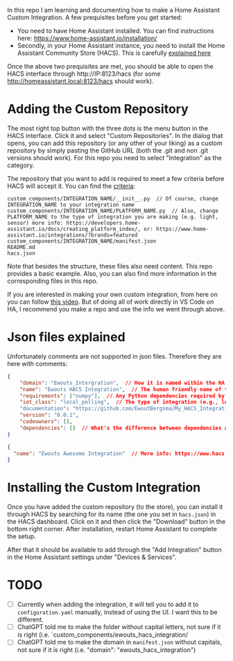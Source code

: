 In this repo I am learning and documenting how to make a Home Assistant Custom Integration. A few prequisites before you get started:
- You need to have Home Assistant installed. You can find instructions here: https://www.home-assistant.io/installation/
- Secondly, in your Home Assistant instance, you need to install the Home Assistant Community Store (HACS). This is carefully [explained here](https://www.home-assistant.io/blog/2024/08/21/hacs-the-best-way-to-share-community-made-projects/#how-to-install)

Once the above two prequisites are met, you should be able to open the HACS interface through http://IP:8123/hacs (for some http://homeassistant.local:8123/hacs should work).


# Adding the Custom Repository
The most right top button with the three dots is the menu button in the HACS interface. Click it and select "Custom Repositories". In the dialog that opens, you can add this repository (or any other of your liking) as a custom repository by simply pasting the GitHub URL (both the .git and non .git versions should work). For this repo you need to select "Integration" as the category.

The repository that you want to add is required to meet a few criteria before HACS will accept it. You can find the [criteria](https://hacs.xyz/docs/publish/integration):
```filetree
custom_components/INTEGRATION_NAME/__init__.py  // Of course, change INTEGRATION_NAME to your integration name
custom_components/INTEGRATION_NAME/PLATFORM_NAME.py  // Also, change PLATFORM_NAME to the type of integration you are making (e.g. light, sensor) more info: https://developers.home-assistant.io/docs/creating_platform_index/, or: https://www.home-assistant.io/integrations/?brands=featured
custom_components/INTEGRATION_NAME/manifest.json
README.md
hacs.json
```

Note that besides the structure, these files also need content. This repo provides a basic example. Also, you can also find more information in the corresponding files in this repo.

If you are interested in making your own custom integration, from here on you can follow [this video](https://www.youtube.com/watch?app=desktop&v=e3VwPb72Bbg). But of doing all of work directly in VS Code *on* HA, I recommend you make a repo and use the info we went through above.

# Json files explained
Unfortunately comments are not supported in json files. Therefore they are here with comments:
```manifest.json
{
    "domain": "Ewouts_Intergration",  // How it is named within the HA ecosystem
    "name": "Ewouts HACS Integration",  // The human friendly name of the integration
    "requirements": ["numpy"],  // Any Python dependencies required by the integration
    "iot_class": "local_polling",  // The type of integration (e.g., local polling, cloud push) more info: https://developers.home-assistant.io/docs/creating_integration_manifest/#iot-class
    "documentation": "https://github.com/EwoutBergsma/My_HACS_Integration",
    "version": "0.0.1",
    "codeowners": [],
    "dependencies": []  // What's the difference between dependencies and requirements?
}
```

```hacs.json
{
  "name": "Ewouts Awesome Integration"  // More info: https://www.hacs.xyz/docs/publish/start/#hacsjson
}
```

# Installing the Custom Integration
Once you have added the custom repository (to the store), you can install it through HACS by searching for its name (the one you set in `hacs.json`) in the HACS dashboard. Click on it and then click the "Download" button in the bottom right corner. After installation, restart Home Assistant to complete the setup. 

After that it should be available to add through the "Add Integration" button in the Home Assistant settings under "Devices & Services".


# TODO
- [ ] Currently when adding the integration, it will tell you to add it to `configuration.yaml` manually, instead of using the UI. I want this to be different.
- [ ] ChatGPT told me to make the folder without capital letters, not sure if it is right (i.e. `custom_components/ewouts_hacs_integration/
- [ ] ChatGPT told me to make the domain in `manifest.json` without capitals, not sure if it is right (i.e. "domain": "ewouts_hacs_integration")
